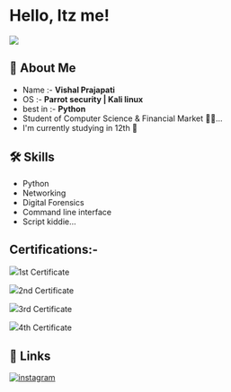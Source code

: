 # Hello, Itz me! 
![](https://github.com/codeXparadise/AboutMe/blob/codeXparadise/myphoto.jpg) 
## 🚀 About Me
* Name  :-  <strong>Vishal Prajapati</strong>
* OS  :-  <strong>Parrot security | Kali linux</strong>
* best in  :-  <strong>Python</strong>
* Student of Computer Science & Financial Market 👨‍💻...
* I'm currently studying in 12th 🤞

## 🛠 Skills

* Python
* Networking
* Digital Forensics
* Command line interface
* Script kiddie... 

## Certifications:-
![](https://github.com/codeXparadise/AboutMe/blob/codeXparadise/MyCertifications/EHE.png)1st Certificate

![](https://github.com/codeXparadise/AboutMe/blob/codeXparadise/MyCertifications/Hacking_for_beginner.png)2nd Certificate

![](https://github.com/codeXparadise/AboutMe/blob/codeXparadise/MyCertifications/CCNA.png)3rd Certificate

![](https://github.com/codeXparadise/AboutMe/blob/codeXparadise/MyCertifications/DFE.png)4th Certificate
## 🔗 Links
[![instagram](https://img.shields.io/badge/My%20Instagram%20Account-000?style=for-the-badge&logo=ko-&logoColor=red)](https://www.instagram.com/mr__nobody__23/) 
